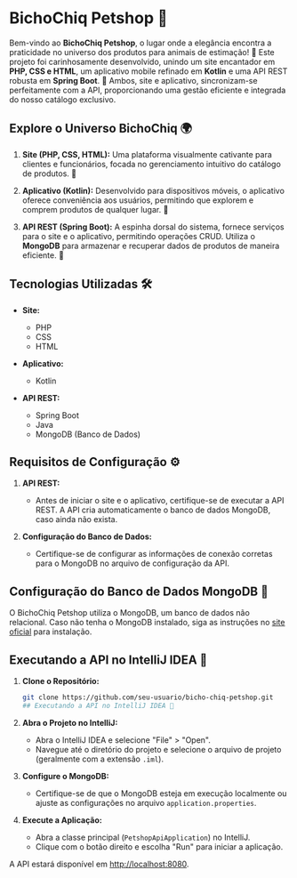 # BichoChiq Petshop 🐾

Bem-vindo ao **BichoChiq Petshop**, o lugar onde a elegância encontra a praticidade no universo dos produtos para animais de estimação! 🌈 Este projeto foi carinhosamente desenvolvido, unindo um site encantador em **PHP, CSS e HTML**, um aplicativo mobile refinado em **Kotlin** e uma API REST robusta em **Spring Boot**. 🚀 Ambos, site e aplicativo, sincronizam-se perfeitamente com a API, proporcionando uma gestão eficiente e integrada do nosso catálogo exclusivo.

## Explore o Universo BichoChiq 🌍

1. **Site (PHP, CSS, HTML):** Uma plataforma visualmente cativante para clientes e funcionários, focada no gerenciamento intuitivo do catálogo de produtos. 🛒

2. **Aplicativo (Kotlin):** Desenvolvido para dispositivos móveis, o aplicativo oferece conveniência aos usuários, permitindo que explorem e comprem produtos de qualquer lugar. 📱

3. **API REST (Spring Boot):** A espinha dorsal do sistema, fornece serviços para o site e o aplicativo, permitindo operações CRUD. Utiliza o **MongoDB** para armazenar e recuperar dados de produtos de maneira eficiente. 🔄

## Tecnologias Utilizadas 🛠️

- **Site:**
  - PHP
  - CSS
  - HTML

- **Aplicativo:**
  - Kotlin

- **API REST:**
  - Spring Boot
  - Java
  - MongoDB (Banco de Dados)

## Requisitos de Configuração ⚙️

1. **API REST:**
   - Antes de iniciar o site e o aplicativo, certifique-se de executar a API REST. A API cria automaticamente o banco de dados MongoDB, caso ainda não exista.

2. **Configuração do Banco de Dados:**
   - Certifique-se de configurar as informações de conexão corretas para o MongoDB no arquivo de configuração da API.

## Configuração do Banco de Dados MongoDB 🏦

O BichoChiq Petshop utiliza o MongoDB, um banco de dados não relacional. Caso não tenha o MongoDB instalado, siga as instruções no [site oficial](https://docs.mongodb.com/manual/installation/) para instalação.

## Executando a API no IntelliJ IDEA 🚀

1. **Clone o Repositório:**
   ```bash
   git clone https://github.com/seu-usuario/bicho-chiq-petshop.git
   ## Executando a API no IntelliJ IDEA 🚀

2. **Abra o Projeto no IntelliJ:**
   - Abra o IntelliJ IDEA e selecione "File" > "Open".
   - Navegue até o diretório do projeto e selecione o arquivo de projeto (geralmente com a extensão `.iml`).

3. **Configure o MongoDB:**
   - Certifique-se de que o MongoDB esteja em execução localmente ou ajuste as configurações no arquivo `application.properties`.

4. **Execute a Aplicação:**
   - Abra a classe principal (`PetshopApiApplication`) no IntelliJ.
   - Clique com o botão direito e escolha "Run" para iniciar a aplicação.

A API estará disponível em [http://localhost:8080](http://localhost:8080).

